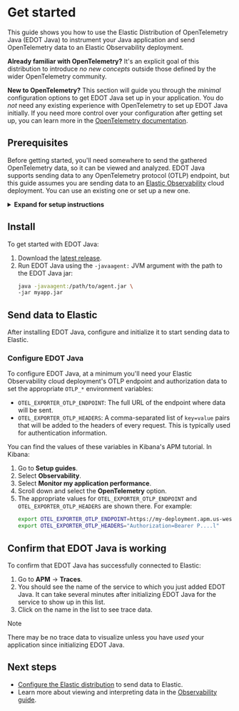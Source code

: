 <!--
Goal of this doc:
The user is able to successfully see data from their Java application make it to the Elastic UI via the Elastic Distribution of OpenTelemetry Java
-->

# Get started

This guide shows you how to use the Elastic Distribution of OpenTelemetry Java (EDOT Java) to instrument your Java application and send OpenTelemetry data to an Elastic Observability deployment.

**Already familiar with OpenTelemetry?** It's an explicit goal of this distribution to introduce _no new concepts_ outside those defined by the wider OpenTelemetry community.

**New to OpenTelemetry?** This section will guide you through the _minimal_ configuration options to get EDOT Java set up in your application. You do _not_ need any existing experience with OpenTelemetry to set up EDOT Java initially. If you need more control over your configuration after getting set up, you can learn more in the [OpenTelemetry documentation](https://opentelemetry.io/docs/zero-code/java/agent/).

<!-- ✅ What the user needs to know and/or do before they install EDOT Java -->
## Prerequisites

Before getting started, you'll need somewhere to send the gathered OpenTelemetry data, so it can be viewed and analyzed. EDOT Java supports sending data to any OpenTelemetry protocol (OTLP) endpoint, but this guide assumes you are sending data to an [Elastic Observability](https://www.elastic.co/observability) cloud deployment. You can use an existing one or set up a new one.

<details>
<summary><strong>Expand for setup instructions</strong></summary>

To create your first Elastic Observability deployment:

1. Sign up for a [free Elastic Cloud trial](https://cloud.elastic.co/registration) or sign into an existing account.
1. Go to <https://cloud.elastic.co/home>.
1. Click **Create deployment**.
1. When the deployment is ready, click **Open** to visit your Kibana home page (for example, `https://{DEPLOYMENT_NAME}.kb.{REGION}.cloud.es.io/app/home#/getting_started`).
</details>

<!-- ✅ How to install EDOT Java -->
## Install

<!-- ✅ Step-by-step instructions -->
To get started with EDOT Java:

1. Download the [latest release](https://mvnrepository.com/artifact/co.elastic.otel/elastic-otel-javaagent/latest).
1. Run EDOT Java using the `-javaagent:` JVM argument with the path to the EDOT Java jar:
    ```bash
    java -javaagent:/path/to/agent.jar \
    -jar myapp.jar
    ```

<!-- ✅ Start-to-finish operation -->
## Send data to Elastic

After installing EDOT Java, configure and initialize it to start
sending data to Elastic.

<!-- ✅ Provide _minimal_ configuration/setup -->
### Configure EDOT Java

<!-- ✅ Step-by-step instructions -->
To configure EDOT Java, at a minimum you'll need your Elastic Observability cloud deployment's OTLP endpoint and
authorization data to set the appropriate `OTLP_*` environment variables:

* `OTEL_EXPORTER_OTLP_ENDPOINT`: The full URL of the endpoint where data will be sent.
* `OTEL_EXPORTER_OTLP_HEADERS`: A comma-separated list of `key=value` pairs that will
be added to the headers of every request. This is typically used for authentication information.

You can find the values of these variables in Kibana's APM tutorial.
In Kibana:

1. Go to **Setup guides**.
1. Select **Observability**.
1. Select **Monitor my application performance**.
1. Scroll down and select the **OpenTelemetry** option.
1. The appropriate values for `OTEL_EXPORTER_OTLP_ENDPOINT` and `OTEL_EXPORTER_OTLP_HEADERS` are shown there.
  For example:
    ```sh
    export OTEL_EXPORTER_OTLP_ENDPOINT=https://my-deployment.apm.us-west1.gcp.cloud.es.io
    export OTEL_EXPORTER_OTLP_HEADERS="Authorization=Bearer P....l"
    ```

<!--  ✅ What success looks like -->
## Confirm that EDOT Java is working

To confirm that EDOT Java has successfully connected to Elastic:

1. Go to **APM** → **Traces**.
1. You should see the name of the service to which you just added EDOT Java.
It can take several minutes after initializing EDOT Java for the service to show up in this list.
1. Click on the name in the list to see trace data.

> [!NOTE]
> There may be no trace data to visualize unless you have _used_ your application since initializing EDOT Java.

<!-- ✅ What they should do next -->
## Next steps

* [Configure the Elastic distribution](./configure.md) to send data to Elastic.
* Learn more about viewing and interpreting data in the [Observability guide](https://www.elastic.co/guide/en/observability/current/apm.html).
